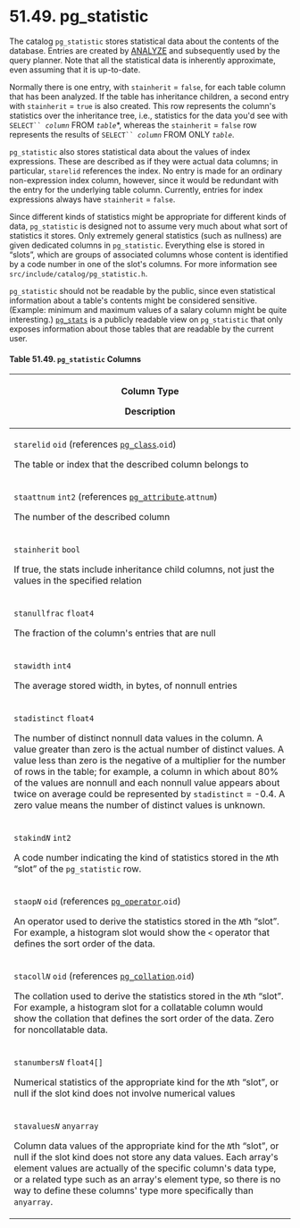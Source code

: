 # 51.49. pg\_statistic

The catalog `pg_statistic` stores statistical data about the contents of the database. Entries are created by [ANALYZE](https://www.postgresql.org/docs/13/sql-analyze.html) and subsequently used by the query planner. Note that all the statistical data is inherently approximate, even assuming that it is up-to-date.

Normally there is one entry, with `stainherit` = `false`, for each table column that has been analyzed. If the table has inheritance children, a second entry with `stainherit` = `true` is also created. This row represents the column's statistics over the inheritance tree, i.e., statistics for the data you'd see with `SELECT`` `_`column`_ FROM _`table`_\*, whereas the `stainherit` = `false` row represents the results of `SELECT`` `_`column`_ FROM ONLY _`table`_.

`pg_statistic` also stores statistical data about the values of index expressions. These are described as if they were actual data columns; in particular, `starelid` references the index. No entry is made for an ordinary non-expression index column, however, since it would be redundant with the entry for the underlying table column. Currently, entries for index expressions always have `stainherit` = `false`.

Since different kinds of statistics might be appropriate for different kinds of data, `pg_statistic` is designed not to assume very much about what sort of statistics it stores. Only extremely general statistics (such as nullness) are given dedicated columns in `pg_statistic`. Everything else is stored in “slots”, which are groups of associated columns whose content is identified by a code number in one of the slot's columns. For more information see `src/include/catalog/pg_statistic.h`.

`pg_statistic` should not be readable by the public, since even statistical information about a table's contents might be considered sensitive. (Example: minimum and maximum values of a salary column might be quite interesting.) [`pg_stats`](https://www.postgresql.org/docs/13/view-pg-stats.html) is a publicly readable view on `pg_statistic` that only exposes information about those tables that are readable by the current user.

#### **Table 51.49. `pg_statistic` Columns**

| <p>Column Type</p><p>Description</p>                                                                                                                                                                                                                                                                                                                                                                                                                                                                                              |
| --------------------------------------------------------------------------------------------------------------------------------------------------------------------------------------------------------------------------------------------------------------------------------------------------------------------------------------------------------------------------------------------------------------------------------------------------------------------------------------------------------------------------------- |
| <p><code>starelid</code> <code>oid</code> (references <a href="https://www.postgresql.org/docs/13/catalog-pg-class.html"><code>pg_class</code></a>.<code>oid</code>)</p><p>The table or index that the described column belongs to</p>                                                                                                                                                                                                                                                                                            |
| <p><code>staattnum</code> <code>int2</code> (references <a href="https://www.postgresql.org/docs/13/catalog-pg-attribute.html"><code>pg_attribute</code></a>.<code>attnum</code>)</p><p>The number of the described column</p>                                                                                                                                                                                                                                                                                                    |
| <p><code>stainherit</code> <code>bool</code></p><p>If true, the stats include inheritance child columns, not just the values in the specified relation</p>                                                                                                                                                                                                                                                                                                                                                                        |
| <p><code>stanullfrac</code> <code>float4</code></p><p>The fraction of the column's entries that are null</p>                                                                                                                                                                                                                                                                                                                                                                                                                      |
| <p><code>stawidth</code> <code>int4</code></p><p>The average stored width, in bytes, of nonnull entries</p>                                                                                                                                                                                                                                                                                                                                                                                                                       |
| <p><code>stadistinct</code> <code>float4</code></p><p>The number of distinct nonnull data values in the column. A value greater than zero is the actual number of distinct values. A value less than zero is the negative of a multiplier for the number of rows in the table; for example, a column in which about 80% of the values are nonnull and each nonnull value appears about twice on average could be represented by <code>stadistinct</code> = -0.4. A zero value means the number of distinct values is unknown.</p> |
| <p><code>stakind</code><em><code>N</code></em> <code>int2</code></p><p>A code number indicating the kind of statistics stored in the <em><code>N</code></em>th “slot” of the <code>pg_statistic</code> row.</p>                                                                                                                                                                                                                                                                                                                   |
| <p><code>staop</code><em><code>N</code></em> <code>oid</code> (references <a href="https://www.postgresql.org/docs/13/catalog-pg-operator.html"><code>pg_operator</code></a>.<code>oid</code>)</p><p>An operator used to derive the statistics stored in the <em><code>N</code></em>th “slot”. For example, a histogram slot would show the <code>&#x3C;</code> operator that defines the sort order of the data.</p>                                                                                                             |
| <p><code>stacoll</code><em><code>N</code></em> <code>oid</code> (references <a href="https://www.postgresql.org/docs/13/catalog-pg-collation.html"><code>pg_collation</code></a>.<code>oid</code>)</p><p>The collation used to derive the statistics stored in the <em><code>N</code></em>th “slot”. For example, a histogram slot for a collatable column would show the collation that defines the sort order of the data. Zero for noncollatable data.</p>                                                                     |
| <p><code>stanumbers</code><em><code>N</code></em> <code>float4[]</code></p><p>Numerical statistics of the appropriate kind for the <em><code>N</code></em>th “slot”, or null if the slot kind does not involve numerical values</p>                                                                                                                                                                                                                                                                                               |
| <p><code>stavalues</code><em><code>N</code></em> <code>anyarray</code></p><p>Column data values of the appropriate kind for the <em><code>N</code></em>th “slot”, or null if the slot kind does not store any data values. Each array's element values are actually of the specific column's data type, or a related type such as an array's element type, so there is no way to define these columns' type more specifically than <code>anyarray</code>.</p>                                                                     |
